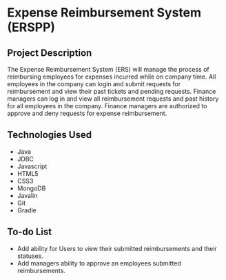 # Expense Reimbursement System (ERSPP)
## Project Description
The Expense Reimbursement System (ERS) will manage the process of reimbursing employees for expenses incurred while on company time. All employees in the company can login and submit requests for reimbursement and view their past tickets and pending requests. Finance managers can log in and view all reimbursement requests and past history for all employees in the company. Finance managers are authorized to approve and deny requests for expense reimbursement.
## Technologies Used
* Java
* JDBC
* Javascript
* HTML5
* CSS3
* MongoDB
* Javalin
* Git
* Gradle
## To-do List
* Add ability for Users to view their submitted reimbursements and their statuses.
* Add managers ability to approve an employees submitted reimbursements.
